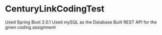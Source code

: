# CenturyLinkCodingTest
Used Spring Boot 2.0.1
Used mySQL as the Database
Built REST API for the given coding assignment


